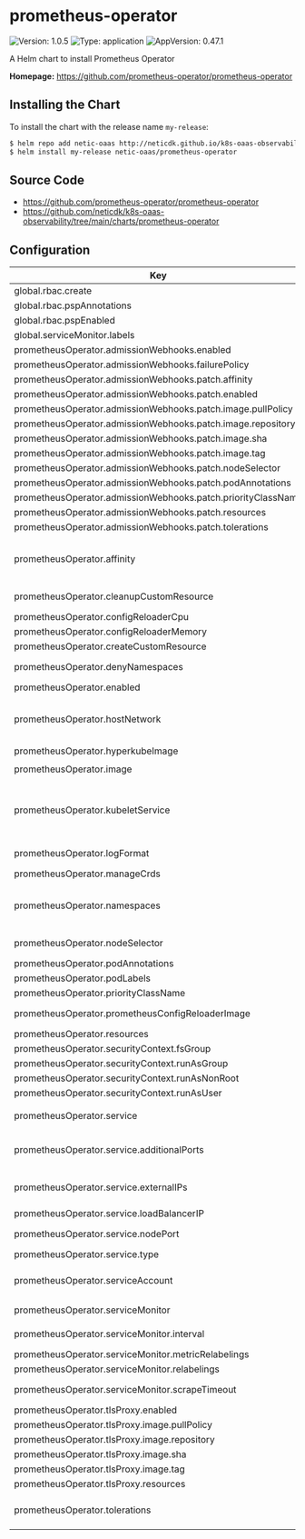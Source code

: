 # prometheus-operator

![Version: 1.0.5](https://img.shields.io/badge/Version-1.0.5-informational?style=flat-square) ![Type: application](https://img.shields.io/badge/Type-application-informational?style=flat-square) ![AppVersion: 0.47.1](https://img.shields.io/badge/AppVersion-0.47.1-informational?style=flat-square)

A Helm chart to install Prometheus Operator

**Homepage:** <https://github.com/prometheus-operator/prometheus-operator>

## Installing the Chart

To install the chart with the release name `my-release`:

```bash
$ helm repo add netic-oaas http://neticdk.github.io/k8s-oaas-observability
$ helm install my-release netic-oaas/prometheus-operator
```

## Source Code

* <https://github.com/prometheus-operator/prometheus-operator>
* <https://github.com/neticdk/k8s-oaas-observability/tree/main/charts/prometheus-operator>

## Configuration

| Key | Type | Default | Description |
|-----|------|---------|-------------|
| global.rbac.create | bool | `true` |  |
| global.rbac.pspAnnotations | object | `{}` |  |
| global.rbac.pspEnabled | bool | `true` |  |
| global.serviceMonitor.labels | object | `{}` |  |
| prometheusOperator.admissionWebhooks.enabled | bool | `true` |  |
| prometheusOperator.admissionWebhooks.failurePolicy | string | `"Fail"` |  |
| prometheusOperator.admissionWebhooks.patch.affinity | object | `{}` |  |
| prometheusOperator.admissionWebhooks.patch.enabled | bool | `true` |  |
| prometheusOperator.admissionWebhooks.patch.image.pullPolicy | string | `"IfNotPresent"` |  |
| prometheusOperator.admissionWebhooks.patch.image.repository | string | `"jettech/kube-webhook-certgen"` |  |
| prometheusOperator.admissionWebhooks.patch.image.sha | string | `""` |  |
| prometheusOperator.admissionWebhooks.patch.image.tag | string | `"v1.2.1"` |  |
| prometheusOperator.admissionWebhooks.patch.nodeSelector | object | `{}` |  |
| prometheusOperator.admissionWebhooks.patch.podAnnotations | object | `{}` |  |
| prometheusOperator.admissionWebhooks.patch.priorityClassName | string | `""` | Provide a priority class name to the webhook patching job |
| prometheusOperator.admissionWebhooks.patch.resources | object | `{}` |  |
| prometheusOperator.admissionWebhooks.patch.tolerations | list | `[]` |  |
| prometheusOperator.affinity | object | `{}` | Assign custom affinity rules to the prometheus operator ref: https://kubernetes.io/docs/concepts/configuration/assign-pod-node/ |
| prometheusOperator.cleanupCustomResource | bool | `false` | Attempt to clean up CRDs created by Prometheus Operator. |
| prometheusOperator.configReloaderCpu | string | `"100m"` | Set the prometheus config reloader side-car CPU limit |
| prometheusOperator.configReloaderMemory | string | `"25Mi"` | Set the prometheus config reloader side-car memory limit |
| prometheusOperator.createCustomResource | bool | `true` | Deploy CRDs used by Prometheus Operator. |
| prometheusOperator.denyNamespaces | list | `[]` | Namespaces not to scope the interaction of the Prometheus Operator (deny list). |
| prometheusOperator.enabled | bool | `true` |  |
| prometheusOperator.hostNetwork | bool | `false` | Required for use in managed kubernetes clusters (such as AWS EKS) with custom CNI (such as calico), because control-plane managed by AWS cannot communicate with pods' IP CIDR and admission webhooks are not working |
| prometheusOperator.hyperkubeImage | object | `{"pullPolicy":"IfNotPresent","repository":"k8s.gcr.io/hyperkube","sha":"","tag":"v1.16.12"}` | Hyperkube image to use when cleaning up |
| prometheusOperator.image | object | `{"pullPolicy":"IfNotPresent","repository":"quay.io/prometheus-operator/prometheus-operator","sha":"","tag":""}` | Prometheus-operator image |
| prometheusOperator.kubeletService | object | `{"enabled":true,"namespace":"kube-system"}` | If true, the operator will create and maintain a service for scraping kubelets ref: https://github.com/coreos/prometheus-operator/blob/master/helm/prometheus-operator/README.md |
| prometheusOperator.logFormat | string | `"logfmt"` | Define Log Format Use logfmt (default) or json-formatted logging |
| prometheusOperator.manageCrds | bool | `true` |  Only for prometheusOperator.image.tag < v0.39.0 |
| prometheusOperator.namespaces | object | `{}` | Namespaces to scope the interaction of the Prometheus Operator and the apiserver (allow list). This is mutually exclusive with denyNamespaces. Setting this to an empty object will disable the configuration |
| prometheusOperator.nodeSelector | object | `{}` | Define which Nodes the Pods are scheduled on. ref: https://kubernetes.io/docs/user-guide/node-selection/ |
| prometheusOperator.podAnnotations | object | `{}` | Annotations to add to the operator pod |
| prometheusOperator.podLabels | object | `{}` | Labels to add to the operator pod |
| prometheusOperator.priorityClassName | string | `nil` | Assign a PriorityClassName to pods if set |
| prometheusOperator.prometheusConfigReloaderImage | object | `{"repository":"quay.io/prometheus-operator/prometheus-config-reloader","sha":"","tag":""}` | Prometheus-config-reloader image to use for config and rule reloading |
| prometheusOperator.resources | object | `{}` | Resource limits & requests |
| prometheusOperator.securityContext.fsGroup | int | `65534` |  |
| prometheusOperator.securityContext.runAsGroup | int | `65534` |  |
| prometheusOperator.securityContext.runAsNonRoot | bool | `true` |  |
| prometheusOperator.securityContext.runAsUser | int | `65534` |  |
| prometheusOperator.service | object | `{"additionalPorts":[],"annotations":{},"clusterIP":"","externalIPs":[],"labels":{},"loadBalancerIP":"","loadBalancerSourceRanges":[],"nodePort":30080,"nodePortTls":30443,"type":"ClusterIP"}` | Configuration for Prometheus operator service |
| prometheusOperator.service.additionalPorts | list | `[]` | Additional ports to open for Prometheus service ref: https://kubernetes.io/docs/concepts/services-networking/service/#multi-port-services |
| prometheusOperator.service.externalIPs | list | `[]` | List of IP addresses at which the Prometheus server service is available Ref: https://kubernetes.io/docs/user-guide/services/#external-ips |
| prometheusOperator.service.loadBalancerIP | string | `""` | Loadbalancer IP Only use if service.type is "loadbalancer" |
| prometheusOperator.service.nodePort | int | `30080` | Port to expose on each node Only used if service.type is 'NodePort' |
| prometheusOperator.service.type | string | `"ClusterIP"` | Service type NodePort, ClusterIP, loadbalancer |
| prometheusOperator.serviceAccount | object | `{"create":true,"name":""}` | Service account for Prometheus operator to use. ref: https://kubernetes.io/docs/tasks/configure-pod-container/configure-service-account/ |
| prometheusOperator.serviceMonitor | object | `{"interval":"","metricRelabelings":[],"relabelings":[],"scrapeTimeout":"","selfMonitor":true}` | Create a servicemonitor for the operator |
| prometheusOperator.serviceMonitor.interval | string | `""` | Scrape interval. If not set, the Prometheus default scrape interval is used. |
| prometheusOperator.serviceMonitor.metricRelabelings | list | `[]` | metric relabel configs to apply to samples before ingestion. |
| prometheusOperator.serviceMonitor.relabelings | list | `[]` | relabel configs to apply to samples before ingestion. |
| prometheusOperator.serviceMonitor.scrapeTimeout | string | `""` | Scrape timeout. If not set, the Prometheus default scrape timeout is used. |
| prometheusOperator.tlsProxy.enabled | bool | `true` |  |
| prometheusOperator.tlsProxy.image.pullPolicy | string | `"IfNotPresent"` |  |
| prometheusOperator.tlsProxy.image.repository | string | `"squareup/ghostunnel"` |  |
| prometheusOperator.tlsProxy.image.sha | string | `""` |  |
| prometheusOperator.tlsProxy.image.tag | string | `"v1.5.2"` |  |
| prometheusOperator.tlsProxy.resources | object | `{}` |  |
| prometheusOperator.tolerations | list | `[]` | Tolerations for use with node taints ref: https://kubernetes.io/docs/concepts/configuration/taint-and-toleration/ |

